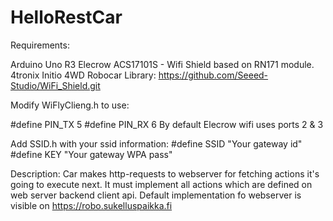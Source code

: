 # HelloRestCar
Requirements:

Arduino Uno R3
Elecrow ACS17101S - Wifi Shield based on RN171 module.
4tronix Initio 4WD Robocar
Library:  https://github.com/Seeed-Studio/WiFi_Shield.git

Modify WiFlyClieng.h to use:

#define PIN_TX			5
#define PIN_RX			6
By default Elecrow wifi uses ports 2 & 3

Add SSID.h with your ssid information:
#define SSID      "Your gateway id"
#define KEY       "Your gateway WPA pass"

Description:
Car makes http-requests to webserver for fetching actions it's going to execute next.
It must implement all actions which are defined on web server backend client api.
Default implementation fo webserver is visible on https://robo.sukelluspaikka.fi
